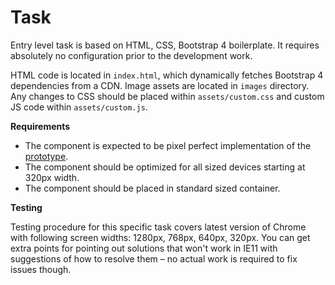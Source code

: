 # Task

Entry level task is based on HTML, CSS, Bootstrap 4 boilerplate. It requires absolutely no configuration prior to the development work.

HTML code is located in `index.html`, which dynamically fetches Bootstrap 4 dependencies from a CDN. Image assets are located in `images` directory. Any changes to CSS should be placed within `assets/custom.css` and custom JS code within `assets/custom.js`.

**Requirements**

* The component is expected to be pixel perfect implementation of the [prototype](https://xd.adobe.com/spec/9981f5d9-8668-4cc6-526f-53b0e436b63e-efb0/). 
* The component should be optimized for all sized devices starting at 320px width. 
* The component should be placed in standard sized container.

**Testing**

Testing procedure for this specific task covers latest version of Chrome with following screen widths: 1280px, 768px, 640px, 320px. You can get extra points for pointing out solutions that won't work in IE11 with suggestions of how to resolve them – no actual work is required to fix issues though.

<!--
    Flex-box: IE nie wspiera w pełni flex-boxów, przez co układ nie jest poprawnie renderowany. Sposobem na rozwiązanie tego problemu może być użycie float, chociaż ja osobiście wolę wyświetlanie elementów jako inline-block.
    Picture: IE oraz Edge 12 nie wspierają elementu picture. Zamiast tego można użyć np obrazów w tle warstwy - background-image elementu div
-->